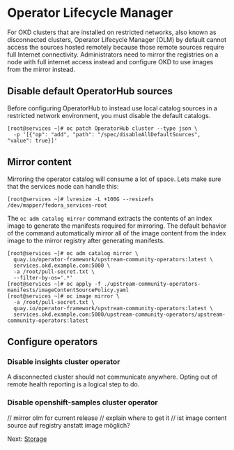 # Operator Lifecycle Manager

For OKD clusters that are installed on restricted networks, also known as
disconnected clusters, Operator Lifecycle Manager (OLM) by default cannot access
the sources hosted remotely because those remote sources require full Internet
connectivity. Administrators need to mirror the registries on a node with full
internet access instead and configure OKD to use images from the mirror instead.

## Disable default OperatorHub sources

Before configuring OperatorHub to instead use local catalog sources in a
restricted network environment, you must disable the default catalogs.

```shell
[root@services ~]# oc patch OperatorHub cluster --type json \
  -p '[{"op": "add", "path": "/spec/disableAllDefaultSources", "value": true}]'
```

## Mirror content

Mirroring the operator catalog will consume a lot of space. Lets make sure that
the services node can handle this:

```shell
[root@services ~]# lvresize -L +100G --resizefs /dev/mapper/fedora_services-root
```

The `oc adm catalog mirror` command extracts the contents of an index image to
generate the manifests required for mirroring. The default behavior of the
command automatically mirror all of the image content from the index image to
the mirror registry after generating manifests.

```shell
[root@services ~]# oc adm catalog mirror \
  quay.io/operator-framework/upstream-community-operators:latest \
  services.okd.example.com:5000 \
  -a /root/pull-secret.txt \
  --filter-by-os='.*'
[root@services ~]# oc apply -f ./upstream-community-operators-manifests/imageContentSourcePolicy.yaml
[root@services ~]# oc image mirror \
  -a /root/pull-secret.txt \
  quay.io/operator-framework/upstream-community-operators:latest \
  services.okd.example.com:5000/upstream-community-operators/upstream-community-operators:latest
```

## Configure operators

### Disable insights cluster operator

A disconnected cluster should not communicate anywhere. Opting out of remote
health reporting is a logical step to do.

### Disable openshift-samples cluster operator




// mirror olm for current release // explain where to get it // ist image
content source auf registry anstatt image möglich?

Next: [Storage](14-storage.md)
